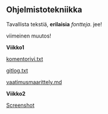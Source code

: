 ## Ohjelmistotekniikka 
Tavallista tekstiä, **erilaisia** *fontteja*.
jee!

viimeinen muutos!

**Viikko1**

[komentorivi.txt](https://github.com/ElisaMero/ot_harjoitustyo/blob/master/laskarit/viikko1/komentorivi.txt)

[gitlog.txt](https://github.com/ElisaMero/ot_harjoitustyo/blob/master/laskarit/viikko1/gitlog.txt)

[vaatimusmaarittely.md](https://github.com/ElisaMero/ot_harjoitustyo/blob/master/dokumentaatio/vaatimusmaarittely.md)

**Viikko2**

[Screenshot](https://github.com/ElisaMero/ot_harjoitustyo/blob/master/laskarit/viikko2/unicafe/Untitled.png)
